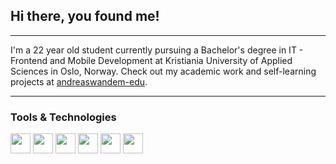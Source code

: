 ## Hi there, you found me!


---

I'm a 22 year old student currently pursuing a Bachelor's degree in IT - Frontend and Mobile Development at Kristiania University of Applied Sciences in Oslo, Norway.
Check out my academic work and self-learning projects at [andreaswandem-edu](https://github.com/andreaswandem-edu).

---
### Tools & Technologies
<div>
  <img src="https://cdn.jsdelivr.net/gh/devicons/devicon@latest/icons/css3/css3-original.svg" width="32"/>
  <img src="https://cdn.jsdelivr.net/gh/devicons/devicon@latest/icons/figma/figma-original.svg" width="32"/>
  <img src="https://cdn.jsdelivr.net/gh/devicons/devicon@latest/icons/html5/html5-original.svg" width="32"/>
  <img src="https://cdn.jsdelivr.net/gh/devicons/devicon@latest/icons/java/java-original.svg" width="32"/>
  <img src="https://cdn.jsdelivr.net/gh/devicons/devicon@latest/icons/javascript/javascript-original.svg" width="32"/>
  <img src="https://cdn.jsdelivr.net/gh/devicons/devicon@latest/icons/mysql/mysql-original.svg" width="32"/>
</div>
